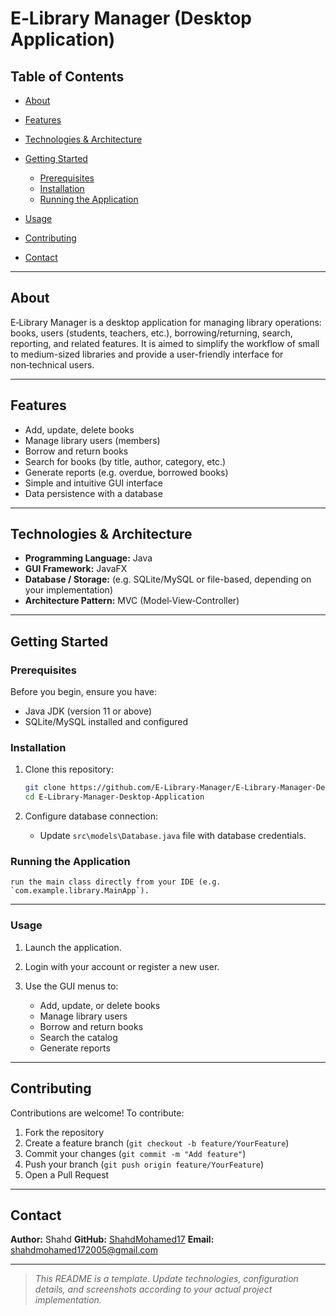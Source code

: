 # E‑Library Manager (Desktop Application)

## Table of Contents

* [About](#about)
* [Features](#features)
* [Technologies & Architecture](#technologies--architecture)
* [Getting Started](#getting-started)

  * [Prerequisites](#prerequisites)
  * [Installation](#installation)
  * [Running the Application](#running-the-application)
* [Usage](#usage)
* [Contributing](#contributing)
* [Contact](#contact)

---

## About

E‑Library Manager is a desktop application for managing library operations: books, users (students, teachers, etc.), borrowing/returning, search, reporting, and related features. It is aimed to simplify the workflow of small to medium-sized libraries and provide a user-friendly interface for non‑technical users.

---

## Features

* Add, update, delete books
* Manage library users (members)
* Borrow and return books
* Search for books (by title, author, category, etc.)
* Generate reports (e.g. overdue, borrowed books)
* Simple and intuitive GUI interface
* Data persistence with a database

---

## Technologies & Architecture

* **Programming Language:** Java
* **GUI Framework:** JavaFX
* **Database / Storage:** (e.g. SQLite/MySQL or file-based, depending on your implementation)
* **Architecture Pattern:** MVC (Model‑View‑Controller)

---

## Getting Started

### Prerequisites

Before you begin, ensure you have:

* Java JDK (version 11 or above)
* SQLite/MySQL installed and configured

### Installation

1. Clone this repository:

   ```bash
   git clone https://github.com/E-Library-Manager/E-Library-Manager-Desktop-Application.git
   cd E-Library-Manager-Desktop-Application
   ```

2. Configure database connection:

   * Update `src\models\Database.java` file with database credentials.


### Running the Application

```
run the main class directly from your IDE (e.g. `com.example.library.MainApp`).
```
---

### Usage

1. Launch the application.
2. Login with your account or register a new user.
3. Use the GUI menus to:

   * Add, update, or delete books
   * Manage library users
   * Borrow and return books
   * Search the catalog
   * Generate reports

---

## Contributing

Contributions are welcome! To contribute:

1. Fork the repository
2. Create a feature branch (`git checkout -b feature/YourFeature`)
3. Commit your changes (`git commit -m "Add feature"`)
4. Push your branch (`git push origin feature/YourFeature`)
5. Open a Pull Request

---

## Contact

**Author:** Shahd
**GitHub:** [ShahdMohamed17](https://github.com/ShahdMohamed17)
**Email:** [shahdmohamed172005@gmail.com](mailto:shahdmohamed172005@gmail.com)

---

> *This README is a template. Update technologies, configuration details, and screenshots according to your actual project implementation.*
